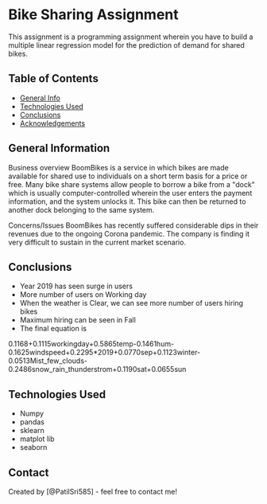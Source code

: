 # Bike Sharing Assignment
This assignment is a programming assignment wherein you have to build a multiple linear regression model for the prediction of demand for shared bikes.


## Table of Contents
* [General Info](#general-information)
* [Technologies Used](#technologies-used)
* [Conclusions](#conclusions)
* [Acknowledgements](#acknowledgements)

<!-- You can include any other section that is pertinent to your problem -->

## General Information
Business overview
BoomBikes is a service in which bikes are made available for shared use to individuals on a short term basis for a price or free. Many bike share systems allow people to borrow a bike from a "dock" which is usually computer-controlled wherein the user enters the payment information, and the system unlocks it. This bike can then be returned to another dock belonging to the same system.

Concerns/Issues
BoomBikes has recently suffered considerable dips in their revenues due to the ongoing Corona pandemic. The company is finding it very difficult to sustain in the current market scenario.

<!-- You don't have to answer all the questions - just the ones relevant to your project. -->

## Conclusions
- Year 2019 has seen surge in users
- More number of users on Working day
- When the weather is Clear, we can see more number of users hiring bikes
- Maximum hiring can be seen in Fall
- The final equation is

0.1168+0.1115workingday+0.5865temp-0.1461hum-0.1625windspeed+0.2295*2019+0.0770sep+0.1123winter-0.0513Mist_few_clouds-0.2486snow_rain_thunderstrom+0.1190sat+0.0655sun




## Technologies Used
- Numpy
- pandas
- sklearn
- matplot lib
- seaborn





## Contact
Created by [@PatilSri585] - feel free to contact me!


<!-- Optional -->
<!-- ## License -->
<!-- This project is open source and available under the [... License](). -->

<!-- You don't have to include all sections - just the one's relevant to your project -->
